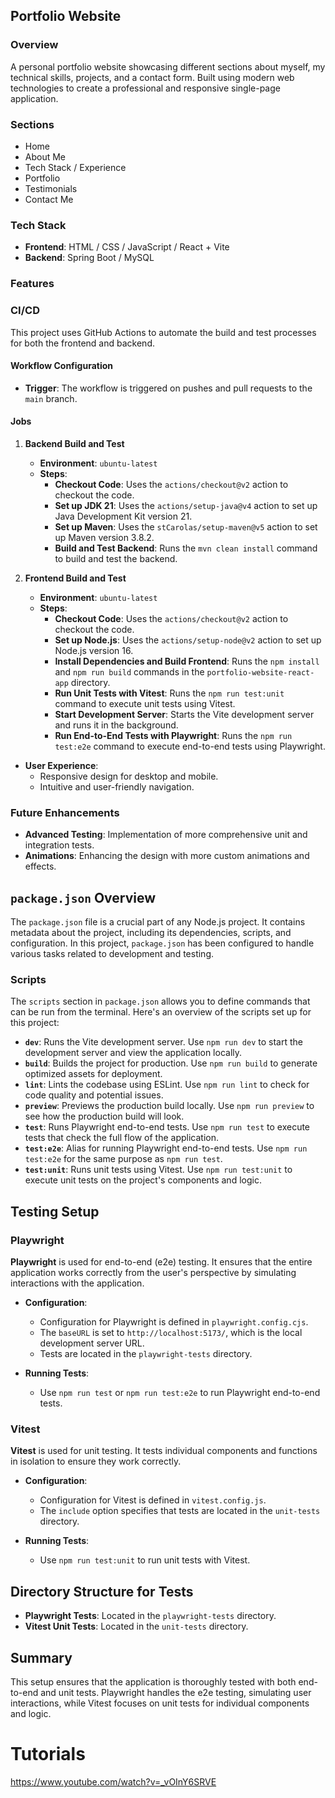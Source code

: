 ## Portfolio Website

### Overview

A personal portfolio website showcasing different sections about myself, my technical skills, projects, and a contact form. 
Built using modern web technologies to create a professional and responsive single-page application.

### Sections

* Home
* About Me
* Tech Stack / Experience
* Portfolio
* Testimonials
* Contact Me

### Tech Stack

* **Frontend**: HTML / CSS / JavaScript / React + Vite
* **Backend**: Spring Boot / MySQL


### Features

### CI/CD

This project uses GitHub Actions to automate the build and test processes for both the frontend and backend.

#### Workflow Configuration

- **Trigger**: The workflow is triggered on pushes and pull requests to the `main` branch.

#### Jobs

1. **Backend Build and Test**
    - **Environment**: `ubuntu-latest`
    - **Steps**:
        - **Checkout Code**: Uses the `actions/checkout@v2` action to checkout the code.
        - **Set up JDK 21**: Uses the `actions/setup-java@v4` action to set up Java Development Kit version 21.
        - **Set up Maven**: Uses the `stCarolas/setup-maven@v5` action to set up Maven version 3.8.2.
        - **Build and Test Backend**: Runs the `mvn clean install` command to build and test the backend.

2. **Frontend Build and Test**
    - **Environment**: `ubuntu-latest`
    - **Steps**:
        - **Checkout Code**: Uses the `actions/checkout@v2` action to checkout the code.
        - **Set up Node.js**: Uses the `actions/setup-node@v2` action to set up Node.js version 16.
        - **Install Dependencies and Build Frontend**: Runs the `npm install` and `npm run build` commands in the `portfolio-website-react-app` directory.
        - **Run Unit Tests with Vitest**: Runs the `npm run test:unit` command to execute unit tests using Vitest.
        - **Start Development Server**: Starts the Vite development server and runs it in the background.
        - **Run End-to-End Tests with Playwright**: Runs the `npm run test:e2e` command to execute end-to-end tests using Playwright.


* **User Experience**:
  - Responsive design for desktop and mobile.
  - Intuitive and user-friendly navigation.

### Future Enhancements

- **Advanced Testing**: Implementation of more comprehensive unit and integration tests.
- **Animations**: Enhancing the design with more custom animations and effects.

## `package.json` Overview

The `package.json` file is a crucial part of any Node.js project. It contains metadata about the project, 
including its dependencies, scripts, and configuration. In this project, `package.json` has been configured to 
handle various tasks related to development and testing.

### Scripts

The `scripts` section in `package.json` allows you to define commands that can be run from the terminal. 
Here's an overview of the scripts set up for this project:

- **`dev`**: Runs the Vite development server. Use `npm run dev` to start the development server and view the application locally.
- **`build`**: Builds the project for production. Use `npm run build` to generate optimized assets for deployment.
- **`lint`**: Lints the codebase using ESLint. Use `npm run lint` to check for code quality and potential issues.
- **`preview`**: Previews the production build locally. Use `npm run preview` to see how the production build will look.
- **`test`**: Runs Playwright end-to-end tests. Use `npm run test` to execute tests that check the full flow of the application.
- **`test:e2e`**: Alias for running Playwright end-to-end tests. Use `npm run test:e2e` for the same purpose as `npm run test`.
- **`test:unit`**: Runs unit tests using Vitest. Use `npm run test:unit` to execute unit tests on the project's components and logic.

## Testing Setup

### Playwright

**Playwright** is used for end-to-end (e2e) testing. It ensures that the entire application works correctly from the user's 
perspective by simulating interactions with the application.

- **Configuration**:
  - Configuration for Playwright is defined in `playwright.config.cjs`.
  - The `baseURL` is set to `http://localhost:5173/`, which is the local development server URL.
  - Tests are located in the `playwright-tests` directory.

- **Running Tests**:
  - Use `npm run test` or `npm run test:e2e` to run Playwright end-to-end tests.

### Vitest

**Vitest** is used for unit testing. It tests individual components and functions in isolation to 
ensure they work correctly.

- **Configuration**:
  - Configuration for Vitest is defined in `vitest.config.js`.
  - The `include` option specifies that tests are located in the `unit-tests` directory.

- **Running Tests**:
  - Use `npm run test:unit` to run unit tests with Vitest.

## Directory Structure for Tests

- **Playwright Tests**: Located in the `playwright-tests` directory.
- **Vitest Unit Tests**: Located in the `unit-tests` directory.

## Summary

This setup ensures that the application is thoroughly tested with both end-to-end and unit tests. 
Playwright handles the e2e testing, simulating user interactions, while Vitest focuses on unit tests for 
individual components and logic.

# Tutorials

https://www.youtube.com/watch?v=_vOInY6SRVE